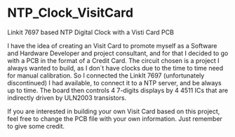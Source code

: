 # NTP_Clock_VisitCard

Linkit 7697 based NTP Digital Clock with a Visti Card PCB

I have the idea of creating an Visit Card to promote myself as a Software and Hardware Developer and project consultant, and for that I decided to go with a PCB in the format of a Credit Card. The circuit chosen is a project I always wanted to build, as I don´t have clocks due to the time to time need for manual calibration. So I connected the LinkIt 7697 (unfortunately discontinued) I had available, to connect it to a NTP server, and be always up to time. The board then controls 4 7-digits displays by 4 4511 ICs that are indirectly driven by ULN2003 transistors.

If you are interested in building your own Visit Card based on this project, feel free to change the PCB file with your own information. Just remember to give some credit.
